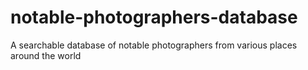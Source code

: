 # notable-photographers-database
A searchable database of notable photographers from various places around the world

